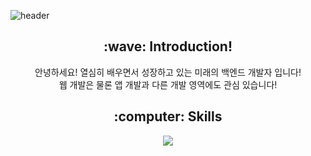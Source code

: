 ![header](https://capsule-render.vercel.app/api?type=waving&color=auto&height=300&section=header&text=Woohyun%20Park&fontAlignY=40&fontSize=90&desc=Hello!%20Nice%20to%20meet%20you!&descAlignY=65)
<div align=center>
  <h2>:wave: Introduction! </h2>
  <p> 안녕하세요! 열심히 배우면서 성장하고 있는 미래의 백엔드 개발자 입니다!
    <br> 웹 개발은 물론 앱 개발과 다른 개발 영역에도 관심 있습니다! </p>
  
  <h2>:computer: Skills </h2>
   <img src="https://img.shields.io/badge/SpringBoot-6DB33F?style=flat&logo=springboot&logoColor=white"/>
  
</div>
